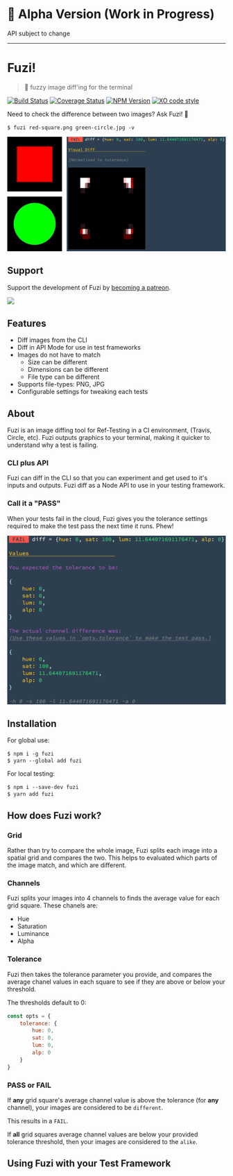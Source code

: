 # 🚧  Alpha Version (Work in Progress)

API subject to change

---

# Fuzi!

> 🐻  fuzzy image diff'ing for the terminal

[![Build Status](https://travis-ci.org/F1LT3R/fuzi.svg?branch=master)](https://travis-ci.org/F1LT3R/fuzi)
[![Coverage Status](https://coveralls.io/repos/github/F1LT3R/fuzi/badge.svg?branch=master)](https://coveralls.io/github/F1LT3R/fuzi?branch=master)
[![NPM Version](https://img.shields.io/npm/v/fuzi.svg)](https://www.npmjs.com/package/fuzi)
[![XO code style](https://img.shields.io/badge/code_style-XO-5ed9c7.svg)](https://github.com/sindresorhus/xo)

Need to check the difference between two images? Ask Fuzi! 🐻

```shell
$ fuzi red-square.png green-circle.jpg -v
```

![Fuzi! in action](examples/first-glance-grid.png)

## Support

Support the development of Fuzi by [becoming a patreon](https://patreon.com/bePatron?u=9720216).

<a href="https://patreon.com/bePatron?u=9720216"><img width="120" src="https://f1lt3r.io/content/images/2018/04/become_a_patron_button@2x.png"></a>

## Features

- Diff images from the CLI
- Diff in API Mode for use in test frameworks
- Images do not have to match
	+ Size can be different
	+ Dimensions can be different
	+ File type can be different
- Supports file-types: PNG, JPG
- Configurable settings for tweaking each tests

## About

Fuzi is an image diffing tool for Ref-Testing in a CI environment, (Travis, Circle, etc). Fuzi outputs graphics to your terminal, making it quicker to understand why a test is failing. 

### CLI plus API
	
Fuzi can diff in the CLI so that you can experiment and get used to it's inputs and outputs. Fuzi diff as a Node API to use in your testing framework.

### Call it a "PASS"

When your tests fail in the cloud, Fuzi gives you the tolerance settings required to make the test pass the next time it runs. Phew!

![Test details in the Terminal](examples/details.png)

## Installation

For global use:

```shell
$ npm i -g fuzi
$ yarn --global add fuzi
```

For local testing:

```shell
$ npm i --save-dev fuzi
$ yarn add fuzi
```

## How does Fuzi work?

### Grid

Rather than try to compare the whole image, Fuzi splits each image into a spatial grid and compares the two. This helps to evaluated which parts of the image match, and which are different.

### Channels

Fuzi splits your images into 4 channels to finds the average value for each grid square. These chanels are:

- Hue
- Saturation
- Luminance
- Alpha

### Tolerance

Fuzi then takes the tolerance parameter you provide, and compares the average chanel values in each square to see if they are above or below your threshold.

The thresholds default to 0:

```js
const opts = {
	tolerance: {
		hue: 0,
		sat: 0,
		lum: 0,
		alp: 0
	}
}
```

### PASS or FAIL

If **any** grid square's average channel value is above the tolerance (for **any** channel), your images are considered to be `different`.

This results in a `FAIL`.

If **all** grid squares average channel values are below your provided tolerance threshold, then your images are considered to the `alike`.

## Using Fuzi with your Test Framework

```js
```